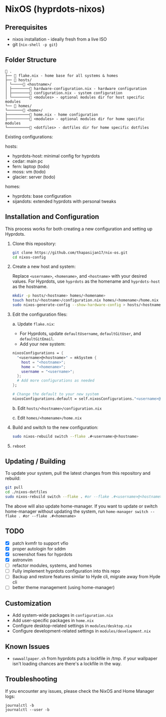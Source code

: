 # NixOS (hyprdots-nixos)

## Prerequisites

- nixos installation - ideally fresh from a live ISO
- git (`nix-shell -p git`)

## Folder Structure

```
📁 .
├── 📄 flake.nix - home base for all systems & homes
├── 📁 hosts/
│ └─────📁 <hostname>/
│ ├────────📄 hardware-configuration.nix - hardware configuration
│ ├────────📄 configuration.nix - system configuration
│ └────────📁 <modules> - optional modules dir for host specific modules
└── 📁 homes/
└───────📁 <home>/
├──────────📄 home.nix - home configuration
├──────────📁 <modules> - optional modules dir for home specific modules
└──────────📁 <dotfiles> - dotfiles dir for home specific dotfiles
```

Existing configurations:

hosts:

- hyprdots-host: minimal config for hyprdots
- cedar: main pc
- fern: laptop (todo)
- moss: vm (todo)
- glacier: server (todo)

homes:

- hyprdots: base configuration 
- sijandots: extended hyprdots with personal tweaks

## Installation and Configuration

This process works for both creating a new configuration and setting up Hyprdots.

1. Clone this repository:

   ```bash
   git clone https://github.com/thapasijan17/nix-os.git
   cd nixos-config
   ```

2. Create a new host and system:

   Replace `<username>`, `<homename>`, and `<hostname>` with your desired values. For Hyprdots, use `hyprdots` as the homename and `hyprdots-host` as the hostname.

   ```bash
   mkdir -p hosts/<hostname> homes/<homename>
   touch hosts/<hostname>/configuration.nix homes/<homename>/home.nix
   sudo nixos-generate-config --show-hardware-config > hosts/<hostname>/hardware-configuration.nix
   ```

3. Edit the configuration files:

   a. Update `flake.nix`:

   - For Hyprdots, update `defaultUsername`, `defaultGitUser`, and `defaultGitEmail`.
   - Add your new system:

   ```nix
   nixosConfigurations = {
     "<username>@<hostname>" = mkSystem {
       host = "<hostname>";
       home = "<homename>";
       username = "<username>";
     };
     # Add more configurations as needed
   };

   # Change the default to your new system
   nixosConfigurations.default = self.nixosConfigurations."<username>@<hostname>";
   ```

   b. Edit `hosts/<hostname>/configuration.nix`

   c. Edit `homes/<homename>/home.nix`

4. Build and switch to the new configuration:

   ```bash
   sudo nixos-rebuild switch --flake .#<username>@<hostname>
   ```

5. `reboot`

## Updating / Building

To update your system, pull the latest changes from this repository and rebuild:

```bash
git pull
cd ./nixos-dotfiles
sudo nixos-rebuild switch --flake . #or --flake .#<username>@<hostname>
```

The above will also update home-manager. If you want to update or switch home-manager without updating the system, run `home-manager switch --flake . #or --flake .#<homename>`

## TODO

- [x] patch kvmfr to support vfio
- [x] proper autologin for sddm
- [x] screenshot fixes for hyprdots
- [x] astronvim
- [ ] refactor modules, systems, and homes
- [ ] Fully implement hyprdots configuration into this repo
- [ ] Backup and restore features similar to Hyde cli, migrate away from Hyde cli
- [ ] better theme management (using home-manager)

## Customization

- Add system-wide packages in `configuration.nix`
- Add user-specific packages in `home.nix`
- Configure desktop-related settings in `modules/desktop.nix`
- Configure development-related settings in `modules/development.nix`

## Known Issues

- `swwwallpaper.sh` from hyprdots puts a lockfile in /tmp. if your wallpaper isn't loading chances are there's a lockfile in the way.

## Troubleshooting

If you encounter any issues, please check the NixOS and Home Manager logs:

```
journalctl -b
journalctl --user -b
```
